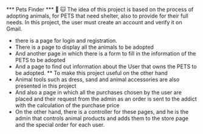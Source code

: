 *** Pets Finder *** :dog: :cat:
The idea of this project is based on the process of adopting animals, for PETS that need shelter, also to provide for their full needs.
In this project, the user must create an account and verify it on Gmail.
- there is a page for login and registration.
- There is a page to display all the animals to be adopted
- And another page in which there is a form to fill in the information of the PETS to be adopted
- And a page to find out information about the User that owns the PETS to be adopted.
** To make this project useful on the other hand
- Animal tools such as dress, sand and animal accessories are also presented in this project
- And also a page in which all the purchases chosen by the user are placed and their request from the admin as an order is sent to the addict with the calculation of the purchase price
- On the other hand, there is a controller for these pages, and he is the admin that controls animal products and adds them to the store page and the special order for each user.

